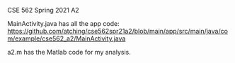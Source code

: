 CSE 562 Spring 2021 A2

MainActivity.java has all the app code: https://github.com/atching/cse562spr21a2/blob/main/app/src/main/java/com/example/cse562_a2/MainActivity.java

a2.m has the Matlab code for my analysis.
